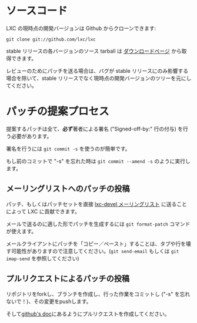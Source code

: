 # <!-- Source code -->ソースコード

<!--
The current development version of LXC can be cloned from Github with:
-->
LXC の現時点の開発バージョンは Github からクローンできます:

    git clone git://github.com/lxc/lxc

<!--
Source tarballs from the various stable releases are also available in
the [downloads](/lxc/downloads) section.
-->
stable リリースの各バージョンのソース tarball は [ダウンロードページ](/lxc/downloads) から取得できます。

<!--
Patches sent upstream for review must be based on the current git tree  
and not on stable releases, unless the bug only affects a stable release.
-->
レビューのためにパッチを送る場合は、バグが stable リリースにのみ影響する場合を除いて、stable リリースでなく現時点の開発バージョンのツリーを元にしてください。

# <!-- Patch submission process -->パッチの提案プロセス
<!--
Every submitted patch **must** be signed off by its author.
-->
提案するパッチは全て、**必ず**著者による署名 ("Signed-off-by:" 行の付与) を行う必要があります。

<!--
The easy way is to use : `git commit -s`
-->
署名を行うには `git commit -s` を使うのが簡単です。

<!--
and if you forgot "-s" on a previous commit : `git commit --amend -s`
-->
もし前のコミットで "-s" を忘れた時は `git commit --amend -s` のように実行します。

## <!-- The mailing-list way -->メーリングリストへのパッチの投稿
<!--
You may contribute to LXC either by sending a patch or patchset directly
on the [lxc-devel mailing-list](https://lists.linuxcontainers.org/listinfo/lxc-devel).
-->
パッチ、もしくはパッチセットを直接 [lxc-devel メーリングリスト](https://lists.linuxcontainers.org/listinfo/lxc-devel) に送ることによって LXC に貢献できます。

<!--
You can use `git format-patch` to generate mailable patch.
-->
メールで送るのに適した形でパッチを生成するには `git format-patch` コマンドが使えます。

<!--
Beware of "copy/paste" on mail clients as they can break tabs and lines (see `git send-email` or `git imap-send`).
-->
メールクライアントにパッチを「コピー／ペースト」することは、タブや行を壊す可能性がありますので注意してください。(`git send-email` もしくは `git imap-send` を参照してください)

## <!-- The pull-request way -->プルリクエストによるパッチの投稿
<!--
Fork the repository, create a branch, commit you work (with -s !), and push it.
-->
リポジトリをforkし、ブランチを作成し、行った作業をコミットし ("-s" を忘れないで！)、その変更をpushします。

<!--
Then follow the [github's doc](https://help.github.com/articles/creating-a-pull-request/).
-->
そして[github's doc](https://help.github.com/articles/creating-a-pull-request/)にあるようにプルリクエストを作成してください。

